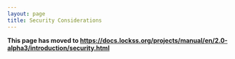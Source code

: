 ```yaml
---
layout: page
title: Security Considerations
---
```


**This page has moved to <https://docs.lockss.org/projects/manual/en/2.0-alpha3/introduction/security.html>**
